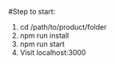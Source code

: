 #Step to start:
1. cd /path/to/product/folder
2. npm run install
3. npm run start
4. Visit localhost:3000
